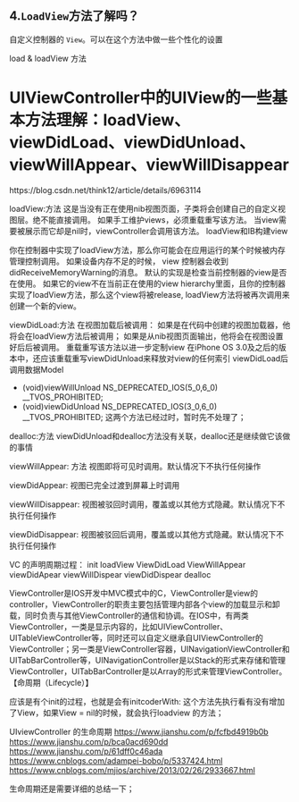 ## 4.`LoadView`方法了解吗？

自定义控制器的 `View`。可以在这个方法中做一些个性化的设置

load & loadView 方法

<h1>UIViewController中的UIView的一些基本方法理解：loadView、viewDidLoad、viewDidUnload、viewWillAppear、viewWillDisappear</h1>
https://blog.csdn.net/think12/article/details/6963114

loadView:方法
这是当没有正在使用nib视图页面，子类将会创建自己的自定义视图层。绝不能直接调用。
如果手工维护views，必须重载重写该方法。
当view需要被展示而它却是nil时，viewController会调用该方法。
loadView和IB构建view

你在控制器中实现了loadView方法，那么你可能会在应用运行的某个时候被内存管理控制调用。 如果设备内存不足的时候， view 控制器会收到didReceiveMemoryWarning的消息。 默认的实现是检查当前控制器的view是否在使用。 如果它的view不在当前正在使用的view hierarchy里面，且你的控制器实现了loadView方法，那么这个view将被release, loadView方法将被再次调用来创建一个新的view。

viewDidLoad:方法
在视图加载后被调用：
如果是在代码中创建的视图加载器，他将会在loadView方法后被调用；
如果是从nib视图页面输出，他将会在视图设置好后后被调用。
重载重写该方法以进一步定制view
在iPhone OS 3.0及之后的版本中，还应该重载重写viewDidUnload来释放对view的任何索引
viewDidLoad后调用数据Model

- (void)viewWillUnload NS_DEPRECATED_IOS(5_0,6_0) __TVOS_PROHIBITED;
- (void)viewDidUnload NS_DEPRECATED_IOS(3_0,6_0) __TVOS_PROHIBITED;
这两个方法已经过时，暂时先不处理了；


dealloc:方法
viewDidUnload和dealloc方法没有关联，dealloc还是继续做它该做的事情

viewWillAppear: 方法
视图即将可见时调用。默认情况下不执行任何操作

viewDidAppear:
视图已完全过渡到屏幕上时调用

viewWillDisappear:
视图被驳回时调用，覆盖或以其他方式隐藏。默认情况下不执行任何操作

viewDidDisappear:
视图被驳回后调用，覆盖或以其他方式隐藏。默认情况下不执行任何操作

VC 的声明周期过程：
init loadView ViewDidLoad ViewWillAppear viewDidApear viewWillDispear viewDidDispear dealloc 

ViewController是IOS开发中MVC模式中的C，ViewController是view的controller，ViewController的职责主要包括管理内部各个view的加载显示和卸载，同时负责与其他ViewController的通信和协调。在IOS中，有两类ViewController，一类是显示内容的，比如UIViewController、UITableViewController等，同时还可以自定义继承自UIViewController的ViewController；另一类是ViewController容器，UINavigationViewController和UITabBarController等，UINavigationController是以Stack的形式来存储和管理ViewController，UITabBarController是以Array的形式来管理ViewController。【命周期（Lifecycle）】

应该是有个init的过程，也就是会有initcoderWith: 这个方法先执行看有没有增加了View，如果View = nil的时候，就会执行loadview 的方法；

UIviewController 的生命周期
https://www.jianshu.com/p/fcfbd4919b0b
https://www.jianshu.com/p/bca0acd690dd
https://www.jianshu.com/p/61dff0c46ada
https://www.cnblogs.com/adampei-bobo/p/5337424.html
https://www.cnblogs.com/mjios/archive/2013/02/26/2933667.html

生命周期还是需要详细的总结一下；














